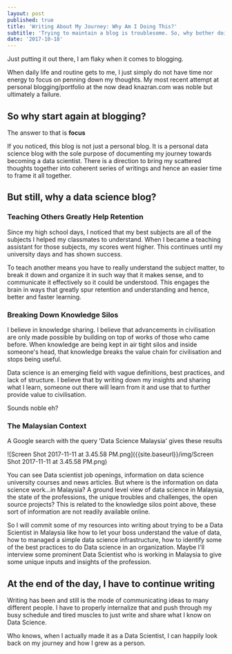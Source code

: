 ```yaml
---
layout: post
published: true
title: 'Writing About My Journey: Why Am I Doing This?'
subtitle: 'Trying to maintain a blog is troublesome. So, why bother doing it?'
date: '2017-10-18'
---
```


Just putting it out there, I am flaky when it comes to blogging.

When daily life and routine gets to me, I just simply do not have time nor energy to focus on penning down my thoughts. My most recent attempt at personal blogging/portfolio at the now dead knazran.com was noble but ultimately a failure.

## So why start again at blogging?

The answer to that is ****focus****

If you noticed, this blog is not just a personal blog. It is a personal data science blog with the sole purpose of documenting my journey towards becoming a data scientist. There is a direction to bring my scattered thoughts together into coherent series of writings and hence an easier time to frame it all together.

## But still, why a data science blog?

### Teaching Others Greatly Help Retention
Since my high school days, I noticed that my best subjects are all of the subjects I helped my classmates to understand. When I became a teaching assistant for those subjects, my scores went higher. This continues until my university days and has shown success. 

To teach another means you have to really understand the subject matter, to break it down and organize it in such way that it makes sense, and to communicate it effectively so it could be understood. This engages the brain in ways that greatly spur retention and understanding and hence, better and faster learning.

### Breaking Down Knowledge Silos
I believe in knowledge sharing. I believe that advancements in civilisation are only made possible by building on top of works of those who came before. When knowledge are being kept in air tight silos and inside someone's head, that knowledge breaks the value chain for civilisation and stops being useful.

Data science is an emerging field with vague definitions, best practices, and lack of structure. I believe that by writing down my insights and sharing what I learn, someone out there will learn from it and use that to further provide value to civilisation.

Sounds noble eh?

### The Malaysian Context
A Google search with the query 'Data Science Malaysia' gives these results

![Screen Shot 2017-11-11 at 3.45.58 PM.png]({{site.baseurl}}/img/Screen Shot 2017-11-11 at 3.45.58 PM.png)

You can see Data scientist job openings, information on data science university courses and news articles. But where is the information on data science work...in Malaysia? A ground level view of data science in Malaysia, the state of the professions, the unique troubles and challenges, the open source projects? This is related to the knowledge silos point above, these sort of information are not readily available online.

So I will commit some of my resources into writing about trying to be a Data Scientist in Malaysia like how to let your boss understand the value of data, how to managed a simple data science infrastructure, how to identify some of the best practices to do Data science in an organization. Maybe I'll interview some prominent Data Scientist who is working in Malaysia to give some unique inputs and insights of the profession.

## At the end of the day, I have to continue writing

Writing has been and still is the mode of communicating ideas to many different people. I have to properly internalize that and push through my busy schedule and tired muscles to just write and share what I know on Data Science.

Who knows, when I actually made it as a Data Scientist, I can happily look back on my journey and how I grew as a person.
